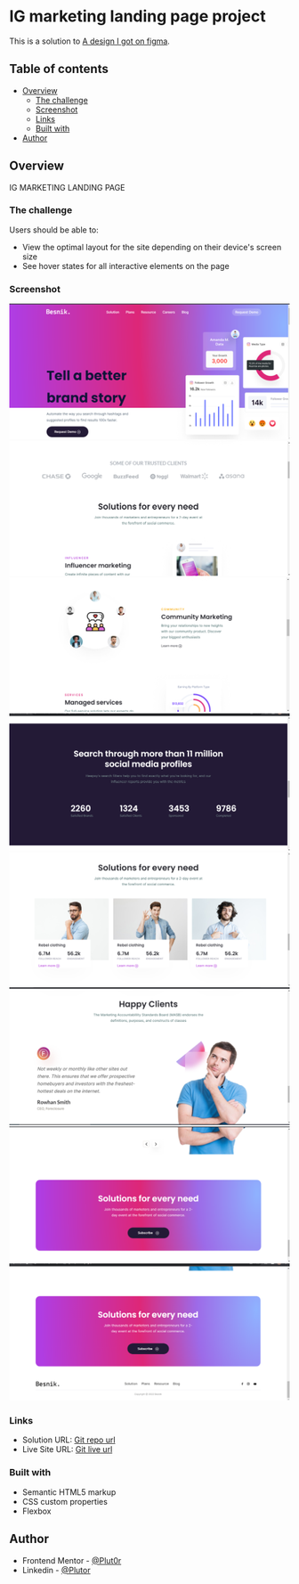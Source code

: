 # IG marketing landing page project

This is a solution to [A design I got on figma](https://www.figma.com/file/vb5tS2ESdmRgSLJnjn5b7h/Free-Landing-Page-Design-(Community)?node-id=5%3A127).

## Table of contents

- [Overview](#overview)
  - [The challenge](#the-challenge)
  - [Screenshot](#screenshot)
  - [Links](#links)
  - [Built with](#built-with)
- [Author](#author)


## Overview

IG MARKETING LANDING PAGE


### The challenge

Users should be able to:

- View the optimal layout for the site depending on their device's screen size
- See hover states for all interactive elements on the page

### Screenshot

![desktop-preview](./resources/images/screenshots/Besnik%20page%201.png)
![desktop-preview](./resources/images/screenshots/Besnik%20page%202.png)
![desktop-preview](./resources/images/screenshots/Besnik%20page%203.png)
![desktop-preview](./resources/images/screenshots/Besnik%20page%204.png)
![desktop-preview](./resources/images/screenshots/Besnik%20page%205.png)
![desktop-preview](./resources/images/screenshots/Besnik%20page%206.png)
![desktop-preview](./resources/images/screenshots/Besnik%20page%207.png)
![desktop-preview](./resources/images/screenshots/Besnik%20page%208.png)


### Links

- Solution URL: [Git repo url]()
- Live Site URL: [Git live url]()


### Built with

- Semantic HTML5 markup
- CSS custom properties
- Flexbox


## Author

- Frontend Mentor - [@Plut0r](https://www.frontendmentor.io/profile/Plut0r)
- Linkedin - [@Plutor](https://www.linkedin.com/in/plut0r)
